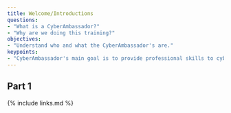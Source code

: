 ```yaml
---
title: Welcome/Introductions
questions:
- "What is a CyberAmbassador?"
- "Why are we doing this training?"
objectives:
- "Understand who and what the CyberAmbassador's are."
keypoints:
- "CyberAmbassador's main goal is to provide professional skills to cyber infrastructure(CI) professionals. "
---
```




## Part 1


{% include links.md %}
